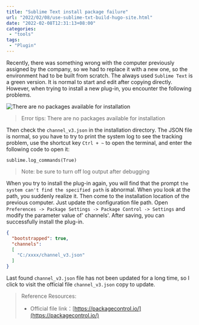 ```yaml
---
title: "Sublime Text install package failure"
url: "2022/02/08/use-sublime-txt-build-hugo-site.html"
date: "2022-02-08T12:31:13+08:00"
categories:
 - "tools"
tags:
 - "Plugin"
---
```


Recently, there was something wrong with the computer previously assigned by the company, so we had to replace it with a new one, so the environment had to be built from scratch. The always used `Sublime Text` is a green version. It is normal to start and edit after copying directly. However, when trying to install a new plug-in, you encounter the following problems.

<!--more-->

![There are no packages available for installation](//lisenhui.gitee.io/imgs/blog/2022/02-08-sublime-install-package-failure.png)

> Error tips: There are no packages available for installation

Then check the `channel_v3.json` in the installation directory. The JSON file is normal, so you have to try to print the system log to see the tracking problem, use the shortcut key `Ctrl + ~` to open the terminal, and enter the following code to open it:

```plaintext
sublime.log_commands(True)
```

> Note: be sure to turn off log output after debugging

When you try to install the plug-in again, you will find that the prompt `the system can't find the specified path` is abnormal. When you look at the path, you suddenly realize it. Then come to the installation location of the previous computer. Just update the configuration file path.
Open `Preferences -> Package Settings -> Package Control -> Settings` and modify the parameter value of' channels'. After saving, you can successfully install the plug-in.

```json
{
  "bootstrapped": true,
  "channels":
  [
    "C:/xxxx/channel_v3.json"
  ]
}
```
Last found `channel_v3.json` file has not been updated for a long time, so I click to visit the official file `channel_v3.json` copy to update.

> Reference Resources:
> - Official file link：[https://packagecontrol.io/](https://packagecontrol.io/)